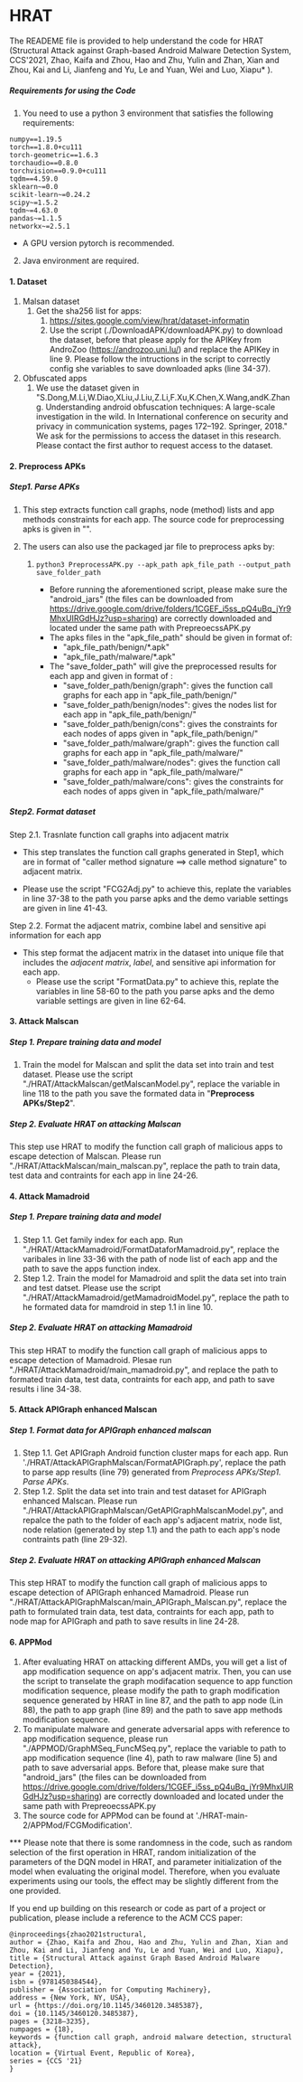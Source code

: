 # HRAT



The READEME file is provided to help understand the code for HRAT (Structural Attack against Graph-based Android Malware Detection System, CCS'2021, Zhao, Kaifa and Zhou, Hao and Zhu, Yulin and Zhan, Xian and Zhou, Kai and Li, Jianfeng and Yu, Le and Yuan, Wei and Luo, Xiapu* ). 



##### Requirements for using the Code

1. You need to use a python 3 environment that satisfies the following requirements:

```
numpy==1.19.5
torch==1.8.0+cu111
torch-geometric==1.6.3
torchaudio==0.8.0
torchvision==0.9.0+cu111
tqdm==4.59.0
sklearn~=0.0
scikit-learn~=0.24.2
scipy~=1.5.2
tqdm~=4.63.0
pandas~=1.1.5
networkx~=2.5.1
```

* A GPU version pytorch is recommended.

2. Java environment are required.

#### 1. Dataset

1. Malsan dataset
   1. Get the sha256 list for apps:
      1. https://sites.google.com/view/hrat/dataset-informatin
      2. Use the script (./DownloadAPK/downloadAPK.py) to download the dataset, before that please apply for the APIKey from AndroZoo (https://androzoo.uni.lu/)  and replace the APIKey in line 9. Please follow the intructions in the script to correctly config she variables to save downloaded apks (line 34-37).
2. Obfuscated apps
   1. We use the dataset given in "S.Dong,M.Li,W.Diao,XLiu,J.Liu,Z.Li,F.Xu,K.Chen,X.Wang,andK.Zhang. Understanding android obfuscation techniques: A large-scale investigation in the wild. In International conference on security and privacy in communication systems, pages 172–192. Springer, 2018." We ask for the permissions to access the dataset in this research. Please contact the first author to request access to the dataset. 



#### 2. Preprocess APKs

##### Step1. Parse APKs

1. This step extracts function call graphs, node (method) lists and app methods constraints for each app. The source code for preprocessing apks is given in "".

2. The users can also use the packaged jar file to preprocess apks by:

   1. ```
      python3 PreprocessAPK.py --apk_path apk_file_path --output_path save_folder_path
      ```

      + Before running the aforementioned script, please make sure the "android_jars"   (the files can be downloaded from https://drive.google.com/drive/folders/1CGEF_i5ss_pQ4uBq_jYr9MhxUIRGdHJz?usp=sharing) are correctly downloaded and located under the same path with PrepreoecssAPK.py
      + The apks files in the "apk_file_path" should be given in format of:
        + "apk_file_path/benign/*.apk"
        + "apk_file_path/malware/*.apk"
      + The "save_folder_path" will give the preprocessed results for each app and given in format of :
        + "save_folder_path/benign/graph": gives the function call graphs for each app in "apk_file_path/benign/"
        + "save_folder_path/benign/nodes": gives the nodes list for  each app in "apk_file_path/benign/"
        + "save_folder_path/benign/cons": gives the constraints for each nodes of apps given in "apk_file_path/benign/"
        + "save_folder_path/malware/graph": gives the function call graphs for each app in "apk_file_path/malware/"
        + "save_folder_path/malware/nodes": gives the function call graphs for each app in "apk_file_path/malware/"
        + "save_folder_path/malware/cons": gives the constraints for each nodes of apps given in "apk_file_path/malware/"



##### Step2. Format dataset

Step 2.1.  Trasnlate function call graphs into adjacent matrix

+ This step translates the function call graphs generated in Step1, which are in format of "caller method signature ==> calle method signature" to adjacent matrix. 

+ Please use the script "FCG2Adj.py" to achieve this, replate the variables in line 37-38 to the path you parse apks and the demo variable settings are given in line 41-43.

Step 2.2. Format the adjacent matrix, combine label and sensitive api information for each app

+ This step format the adjacent matrix in the dataset into unique file that includes the *adjacent matrix*, *label*, and sensitive api information for each app.
  + Please use the script "FormatData.py" to achieve this, replate the variables in line 58-60 to the path you parse apks and the demo variable settings are given in line 62-64.



#### 3. Attack Malscan

##### Step 1. Prepare training data and model

1. Train the model for Malscan and split the data set into train and test dataset. Please use the script "./HRAT/AttackMalscan/getMalscanModel.py", replace the variable in line 118 to the path you save the formated data in "**Preprocess APKs/Step2**".

##### Step 2. Evaluate HRAT on attacking Malscan

This step use HRAT to modify the function call graph of malicious apps to escape detection of Malscan. Please run "./HRAT/AttackMalscan/main_malscan.py", replace the path to train data, test data and contraints for each app in line 24-26.



#### 4. Attack Mamadroid

##### Step 1. Prepare training data and model 

1. Step 1.1. Get family index for each app. Run "./HRAT/AttackMamadroid/FormatDataforMamadroid.py", replace the varibales in line 33-36 with the path of node list of each app and the path to save the apps function index.
2. Step 1.2. Train the model for Mamadroid and split the data set into train and test datset. Please use the script "./HRAT/AttackMamadroid/getMamadroidModel.py", replace the path to he formated data for mamdroid in step 1.1 in line 10.

##### Step 2. Evaluate HRAT on attacking Mamadroid

This step HRAT to modify the function call graph of malicious apps to escape detection of Mamadroid. Plesae run "./HRAT/AttackMamadroid/main_mamadroid.py", and replace the path to formated train data, test data, contraints for each app, and path to save results i line 34-38.





#### 5. Attack APIGraph enhanced Malscan

##### Step 1. Format data for APIGraph enhanced malscan

1.  Step 1.1. Get APIGraph Android function cluster maps for each app. Run './HRAT/AttackAPIGraphMalscan/FormatAPIGraph.py', replace the path to parse app results (line 79) generated from *Preprocess APKs/Step1. Parse APKs*.
2. Step 1.2. Split the data set into train and test dataset for APIGraph enhanced Malscan. Please run "./HRAT/AttackAPIGraphMalscan/GetAPIGraphMalscanModel.py", and repalce the path to the folder of each app's adjacent matrix, node list, node relation (generated by step 1.1) and the path to each app's node contraints  path (line 29-32).

##### Step 2. Evaluate HRAT on attacking APIGraph enhanced Malscan

This step HRAT to modify the function call graph of malicious apps to escape detection of APIGraph enhanced Mamadroid. Please run "./HRAT/AttackAPIGraphMalscan/main_APIGraph_Malscan.py", replace the path to formulated train data, test data, contraints for each app, path to node map for APIGraph and path to save results in line 24-28.



#### 6. APPMod

1. After evaluating HRAT on attacking different AMDs, you will get a list of app modification sequence on app's adjacent matrix. Then, you can use the script to transelate the graph modifacation sequence to app function modification sequence, please modify the path to graph modification sequence generated by HRAT in line 87, and the path to app node (Lin 88), the path to app graph (line 89) and the path to save app methods modification sequence.
2. To  manipulate malware and generate adversarial apps with reference to app modification sequence, please run "./APPMOD/GraphMSeq_FuncMSeq.py", replace the variable to path to app modification sequence (line 4), path to raw malware (line 5) and path to save adversarial apps. Before that, please make sure that "android_jars"   (the files can be downloaded from https://drive.google.com/drive/folders/1CGEF_i5ss_pQ4uBq_jYr9MhxUIRGdHJz?usp=sharing) are correctly downloaded and located under the same path with PrepreoecssAPK.py
3. The source code for APPMod can be found at './HRAT-main-2/APPMod/FCGModification'. 






*** Please note that there is some randomness in the code, such as random selection of the first operation in HRAT, random initialization of the parameters of the DQN model in HRAT, and parameter initialization of the model when evaluating the original model. Therefore, when you evaluate experiments using our tools, the effect may be slightly different from the one provided.



If you end up building on this research or code as part of a project or publication, please include a reference to the ACM CCS paper:

```
@inproceedings{zhao2021structural,
author = {Zhao, Kaifa and Zhou, Hao and Zhu, Yulin and Zhan, Xian and Zhou, Kai and Li, Jianfeng and Yu, Le and Yuan, Wei and Luo, Xiapu},
title = {Structural Attack against Graph Based Android Malware Detection},
year = {2021},
isbn = {9781450384544},
publisher = {Association for Computing Machinery},
address = {New York, NY, USA},
url = {https://doi.org/10.1145/3460120.3485387},
doi = {10.1145/3460120.3485387},
pages = {3218–3235},
numpages = {18},
keywords = {function call graph, android malware detection, structural attack},
location = {Virtual Event, Republic of Korea},
series = {CCS '21}
}
```
